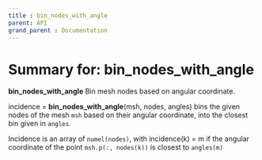 ```yaml
---
title : bin_nodes_with_angle
parent: API
grand_parent : Documentation
---
```

# Summary for: **bin_nodes_with_angle**

**bin_nodes_with_angle** Bin mesh nodes based on angular coordinate.

incidence = **bin_nodes_with_angle**(msh, nodes, angles) bins the given nodes
of the mesh `msh` based on their angular coordinate, into the closest bin
given in `angles`.

Incidence is an array of `numel(nodes)`, with
incidence(k) = m if the angular coordinate of the point
`msh.p(:, nodes(k))` is closest to `angles(m)`

